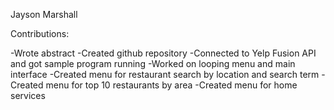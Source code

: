 Jayson Marshall

Contributions:

-Wrote abstract
-Created github repository
-Connected to Yelp Fusion API and got sample program running
-Worked on looping menu and main interface
-Created menu for restaurant search by location and search term
-Created menu for top 10 restaurants by area
-Created menu for home services
